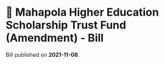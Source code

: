 # 📄  Mahapola Higher Education Scholarship Trust Fund (Amendment) - Bill

Bill published on **2021-11-08**.
